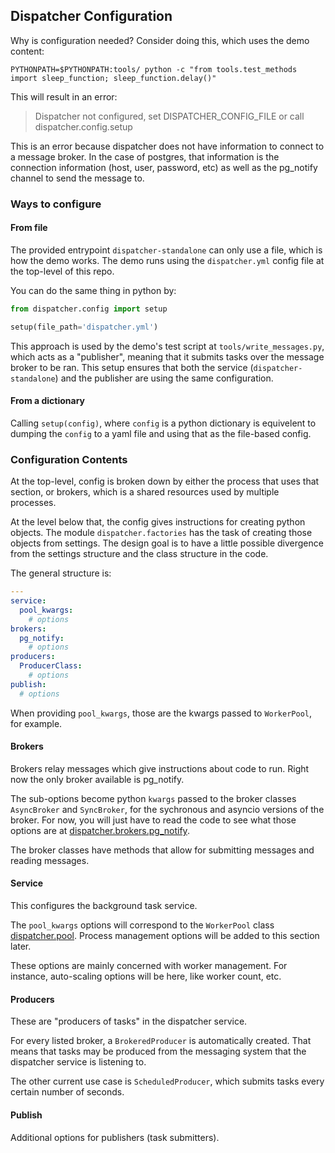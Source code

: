 ## Dispatcher Configuration

Why is configuration needed? Consider doing this, which uses the demo content:

```
PYTHONPATH=$PYTHONPATH:tools/ python -c "from tools.test_methods import sleep_function; sleep_function.delay()"
```

This will result in an error:

> Dispatcher not configured, set DISPATCHER_CONFIG_FILE or call dispatcher.config.setup

This is an error because dispatcher does not have information to connect to a message broker.
In the case of postgres, that information is the connection information (host, user, password, etc)
as well as the pg_notify channel to send the message to.

### Ways to configure

#### From file

The provided entrypoint `dispatcher-standalone` can only use a file, which is how the demo works.
The demo runs using the `dispatcher.yml` config file at the top-level of this repo.

You can do the same thing in python by:

```python
from dispatcher.config import setup

setup(file_path='dispatcher.yml')
```

This approach is used by the demo's test script at `tools/write_messages.py`,
which acts as a "publisher", meaning that it submits tasks over the message
broker to be ran.
This setup ensures that both the service (`dispatcher-standalone`) and the publisher
are using the same configuration.

#### From a dictionary

Calling `setup(config)`, where `config` is a python dictionary is
equivelent to dumping the `config` to a yaml file and using that as
the file-based config.

### Configuration Contents

At the top-level, config is broken down by either the process that uses that section,
or brokers, which is a shared resources used by multiple processes.

At the level below that, the config gives instructions for creating python objects.
The module `dispatcher.factories` has the task of creating those objects from settings.
The design goal is to have a little possible divergence from the settings structure
and the class structure in the code.

The general structure is:

```yaml
---
service:
  pool_kwargs:
    # options
brokers:
  pg_notify:
    # options
producers:
  ProducerClass:
    # options
publish:
  # options
```

When providing `pool_kwargs`, those are the kwargs passed to `WorkerPool`, for example.

#### Brokers

Brokers relay messages which give instructions about code to run.
Right now the only broker available is pg_notify.

The sub-options become python `kwargs` passed to the broker classes
`AsyncBroker` and `SyncBroker`, for the sychronous and asyncio versions
of the broker.
For now, you will just have to read the code to see what those options are
at [dispatcher.brokers.pg_notify](dispatcher/brokers/pg_notify.py).

The broker classes have methods that allow for submitting messages
and reading messages.

#### Service

This configures the background task service.

The `pool_kwargs` options will correspond to the `WorkerPool` class
[dispatcher.pool](dispatcher/pool.py).
Process management options will be added to this section later.

These options are mainly concerned with worker
management. For instance, auto-scaling options will be here,
like worker count, etc.

#### Producers

These are "producers of tasks" in the dispatcher service.

For every listed broker, a `BrokeredProducer` is automatically
created. That means that tasks may be produced from the messaging
system that the dispatcher service is listening to.

The other current use case is `ScheduledProducer`,
which submits tasks every certain number of seconds.

#### Publish

Additional options for publishers (task submitters).
